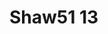 <a name="material" />

# Shaw51 13
<script type="application/ld+json">
  {
    "@context": "https://schema.org/",
    "@type": "ChemicalSubstance",
    "http://purl.org/dc/terms/conformsTo":
      {
        "@type": "CreativeWork",
        "@id": "https://bioschemas.org/profiles/ChemicalSubstance/0.4-RELEASE/"
      },
    "@id": "https://egonw.github.io/nanowiki/nanowiki43.html#material",
    "name": "Shaw51 13",
    "sameAs: "http://127.0.0.1/mediawiki/index.php/Special:URIResolver/Shaw51_13"
  }
</script>

